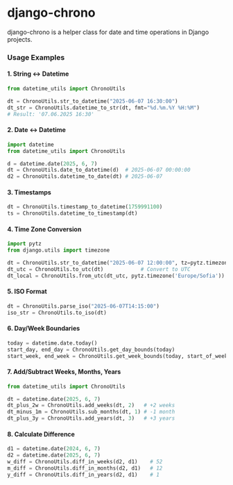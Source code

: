# django-chrono

django-chrono is a helper class for date and time operations in Django projects.

### Usage Examples


#### 1. String ↔ Datetime

```python
from datetime_utils import ChronoUtils

dt = ChronoUtils.str_to_datetime("2025-06-07 16:30:00")
dt_str = ChronoUtils.datetime_to_str(dt, fmt="%d.%m.%Y %H:%M")
# Result: '07.06.2025 16:30'
```

#### 2. Date ↔ Datetime

```python
import datetime
from datetime_utils import ChronoUtils

d = datetime.date(2025, 6, 7)
dt = ChronoUtils.date_to_datetime(d)  # 2025-06-07 00:00:00
d2 = ChronoUtils.datetime_to_date(dt) # 2025-06-07
```

#### 3. Timestamps

```python
dt = ChronoUtils.timestamp_to_datetime(1759991100)
ts = ChronoUtils.datetime_to_timestamp(dt)
```

#### 4. Time Zone Conversion

```python
import pytz
from django.utils import timezone

dt = ChronoUtils.str_to_datetime("2025-06-07 12:00:00", tz=pytz.timezone('Europe/Sofia'))
dt_utc = ChronoUtils.to_utc(dt)            # Convert to UTC
dt_local = ChronoUtils.from_utc(dt_utc, pytz.timezone('Europe/Sofia'))  # Convert back
```

#### 5. ISO Format

```python
dt = ChronoUtils.parse_iso("2025-06-07T14:15:00")
iso_str = ChronoUtils.to_iso(dt)
```

#### 6. Day/Week Boundaries

```python
today = datetime.date.today()
start_day, end_day = ChronoUtils.get_day_bounds(today)
start_week, end_week = ChronoUtils.get_week_bounds(today, start_of_week=0)  # Monday
```

#### 7. Add/Subtract Weeks, Months, Years

```python
from datetime_utils import ChronoUtils

dt = datetime.date(2025, 6, 7)
dt_plus_2w = ChronoUtils.add_weeks(dt, 2)   # +2 weeks
dt_minus_1m = ChronoUtils.sub_months(dt, 1) # -1 month
dt_plus_3y = ChronoUtils.add_years(dt, 3)   # +3 years
```

#### 8. Calculate Difference

```python
d1 = datetime.date(2024, 6, 7)
d2 = datetime.date(2025, 6, 7)
w_diff = ChronoUtils.diff_in_weeks(d2, d1)    # 52
m_diff = ChronoUtils.diff_in_months(d2, d1)   # 12
y_diff = ChronoUtils.diff_in_years(d2, d1)    # 1
```